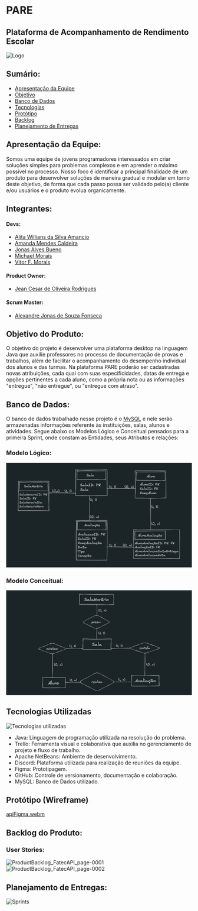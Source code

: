 # PARE
Plataforma de Acompanhamento de Rendimento Escolar
---
<img src="https://user-images.githubusercontent.com/89790349/194731178-f02b3b24-e3dd-4ef2-a7f9-52c83dc8cfc1.png" alt="Logo"/>

## Sumário:
* [Apresentação da Equipe](#apresentação-da-equipe)
* [Objetivo](#objetivo-do-produto)
* [Banco de Dados](#banco-de-dados)
* [Tecnologias](#tecnologias-utilizadas)
* [Protótipo](#protótipo-wireframe)
* [Backlog](#backlog-do-produto)
* [Planejamento de Entregas](#planejamento-de-entregas)

## Apresentação da Equipe:
Somos uma equipe de jovens programadores interessados em criar soluções simples para problemas complexos e em aprender o máximo possível no processo.
Nosso foco é identificar a principal finalidade de um produto para desenvolver soluções de maneira gradual e modular em torno deste objetivo, de forma que cada passo possa ser validado pelo(a) cliente e/ou usuários e o produto evolua organicamente.

## Integrantes:

#### Devs:
* [Alita Willians da Silva Amancio](https://github.com/AlitaAmancio)
* [Amanda Mendes Caldeira](https://github.com/AmendoaM)
* [Jonas Alves Bueno](https://github.com/dodekafonos)
* [Michael Morais](https://github.com/itsmorais)
* [Vitor F. Morais](https://github.com/vmorais111)
#### Product Owner:
* [Jean Cesar de Oliveira Rodrigues](https://github.com/JeanRodrigues1)
#### Scrum Master:
* [Alexandre Jonas de Souza Fonseca](https://github.com/AlexandreJonas)

## Objetivo do Produto:
O objetivo do projeto é desenvolver uma plataforma desktop na linguagem Java que auxilie professores no processo de documentação de provas e trabalhos, além de facilitar o acompanhamento do desempenho individual dos alunos e das turmas. Na plataforma PARE poderão ser cadastradas novas atribuições, cada qual com suas especificidades, datas de entrega e opções pertinentes a cada aluno, como a própria nota ou as informações "entregue", "não entregue", ou "entregue com atraso".

## Banco de Dados:
O banco de dados trabalhado nesse projeto é o [MySQL](https://www.mysql.com/) e nele serão armazenadas informações referente às instituições, salas, alunos e atividades. Segue abaixo os Modelos Lógico e Conceitual pensados para a primeira Sprint, onde constam as Entidades, seus Atributos e relações: 

### Modelo Lógico:
![ModeloLogico](docs/ModeloLogicoDB_PARE.png)

### Modelo Conceitual:
![modelo_conceitual](docs/modeloConceitual_PARE.png)

## Tecnologias Utilizadas
![Tecnologias utilizadas](https://user-images.githubusercontent.com/89790349/229389076-857ff85d-35bc-4f2e-baf9-32f371403a37.png)
* Java: Linguagem de programação utilizada na resolução do problema.
* Trello: Ferramenta visual e colaborativa que auxilia no gerenciamento de projeto e fluxo de trabalho.
* Apache NetBeans: Ambiente de desenvolvimento. 
* Discord: Plataforma utilizada para realização de reuniões da equipe.
* Figma: Prototipagem.
* GitHub: Controle de versionamento, documentação e colaboração.
* MySQL: Banco de Dados utilizado.

## Protótipo (Wireframe)
[apiFigma.webm](https://user-images.githubusercontent.com/53665466/229374066-6726121a-f0a8-454c-9545-9b427cc361d7.webm)

## Backlog do Produto:
### User Stories:
 
![ProductBacklog_FatecAPI_page-0001](https://user-images.githubusercontent.com/111707785/228219887-d98a6b22-2a41-431d-aca8-0d080e416237.jpg)
![ProductBacklog_FatecAPI_page-0002](https://user-images.githubusercontent.com/111707785/228219927-bb13fab5-5fb4-4dc7-bd82-2ed2113b5756.jpg)

## Planejamento de Entregas:
![Sprints](https://user-images.githubusercontent.com/89790349/229389192-a60fc7ed-d497-40e3-ae0e-6f54c8420048.png)


